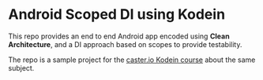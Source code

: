 Android Scoped DI using Kodein
==============================

This repo provides an end to end Android app encoded using **Clean Architecture**, and a DI approach based on scopes to
provide testability.

The repo is a sample project for the [caster.io Kodein course](https://caster.io) about the same subject.
